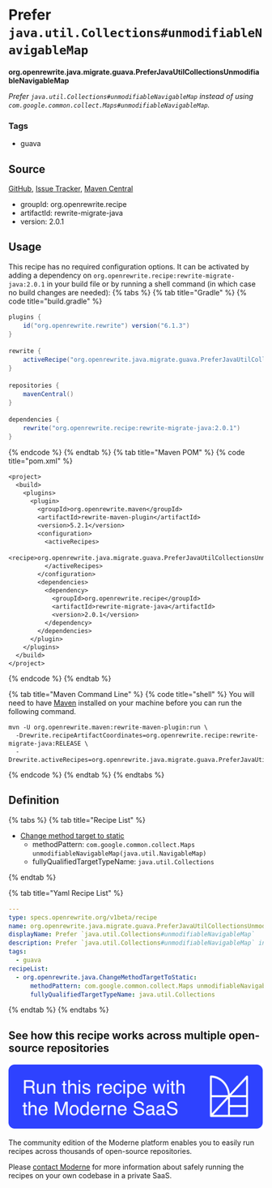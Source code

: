 # Prefer `java.util.Collections#unmodifiableNavigableMap`

**org.openrewrite.java.migrate.guava.PreferJavaUtilCollectionsUnmodifiableNavigableMap**

_Prefer `java.util.Collections#unmodifiableNavigableMap` instead of using `com.google.common.collect.Maps#unmodifiableNavigableMap`._

### Tags

* guava

## Source

[GitHub](https://github.com/openrewrite/rewrite-migrate-java/blob/main/src/main/resources/META-INF/rewrite/no-guava.yml), [Issue Tracker](https://github.com/openrewrite/rewrite-migrate-java/issues), [Maven Central](https://central.sonatype.com/artifact/org.openrewrite.recipe/rewrite-migrate-java/2.0.1/jar)

* groupId: org.openrewrite.recipe
* artifactId: rewrite-migrate-java
* version: 2.0.1


## Usage

This recipe has no required configuration options. It can be activated by adding a dependency on `org.openrewrite.recipe:rewrite-migrate-java:2.0.1` in your build file or by running a shell command (in which case no build changes are needed): 
{% tabs %}
{% tab title="Gradle" %}
{% code title="build.gradle" %}
```groovy
plugins {
    id("org.openrewrite.rewrite") version("6.1.3")
}

rewrite {
    activeRecipe("org.openrewrite.java.migrate.guava.PreferJavaUtilCollectionsUnmodifiableNavigableMap")
}

repositories {
    mavenCentral()
}

dependencies {
    rewrite("org.openrewrite.recipe:rewrite-migrate-java:2.0.1")
}
```
{% endcode %}
{% endtab %}
{% tab title="Maven POM" %}
{% code title="pom.xml" %}
```markup
<project>
  <build>
    <plugins>
      <plugin>
        <groupId>org.openrewrite.maven</groupId>
        <artifactId>rewrite-maven-plugin</artifactId>
        <version>5.2.1</version>
        <configuration>
          <activeRecipes>
            <recipe>org.openrewrite.java.migrate.guava.PreferJavaUtilCollectionsUnmodifiableNavigableMap</recipe>
          </activeRecipes>
        </configuration>
        <dependencies>
          <dependency>
            <groupId>org.openrewrite.recipe</groupId>
            <artifactId>rewrite-migrate-java</artifactId>
            <version>2.0.1</version>
          </dependency>
        </dependencies>
      </plugin>
    </plugins>
  </build>
</project>
```
{% endcode %}
{% endtab %}

{% tab title="Maven Command Line" %}
{% code title="shell" %}
You will need to have [Maven](https://maven.apache.org/download.cgi) installed on your machine before you can run the following command.

```shell
mvn -U org.openrewrite.maven:rewrite-maven-plugin:run \
  -Drewrite.recipeArtifactCoordinates=org.openrewrite.recipe:rewrite-migrate-java:RELEASE \
  -Drewrite.activeRecipes=org.openrewrite.java.migrate.guava.PreferJavaUtilCollectionsUnmodifiableNavigableMap
```
{% endcode %}
{% endtab %}
{% endtabs %}

## Definition

{% tabs %}
{% tab title="Recipe List" %}
* [Change method target to static](../../../java/changemethodtargettostatic.md)
  * methodPattern: `com.google.common.collect.Maps unmodifiableNavigableMap(java.util.NavigableMap)`
  * fullyQualifiedTargetTypeName: `java.util.Collections`

{% endtab %}

{% tab title="Yaml Recipe List" %}
```yaml
---
type: specs.openrewrite.org/v1beta/recipe
name: org.openrewrite.java.migrate.guava.PreferJavaUtilCollectionsUnmodifiableNavigableMap
displayName: Prefer `java.util.Collections#unmodifiableNavigableMap`
description: Prefer `java.util.Collections#unmodifiableNavigableMap` instead of using `com.google.common.collect.Maps#unmodifiableNavigableMap`.
tags:
  - guava
recipeList:
  - org.openrewrite.java.ChangeMethodTargetToStatic:
      methodPattern: com.google.common.collect.Maps unmodifiableNavigableMap(java.util.NavigableMap)
      fullyQualifiedTargetTypeName: java.util.Collections

```
{% endtab %}
{% endtabs %}

## See how this recipe works across multiple open-source repositories

[![Moderne Link Image](/.gitbook/assets/ModerneRecipeButton.png)](https://public.moderne.io/recipes/org.openrewrite.java.migrate.guava.PreferJavaUtilCollectionsUnmodifiableNavigableMap)

The community edition of the Moderne platform enables you to easily run recipes across thousands of open-source repositories.

Please [contact Moderne](https://moderne.io/product) for more information about safely running the recipes on your own codebase in a private SaaS.
